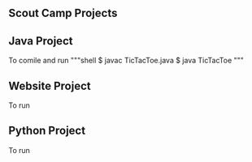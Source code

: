 Scout Camp Projects 
-------------------------

Java Project
--------------

To comile and run 
"""shell
$ javac TicTacToe.java 
$ java TicTacToe
"""

Website Project
-----------------
To run

Python Project
-----------------
To run
